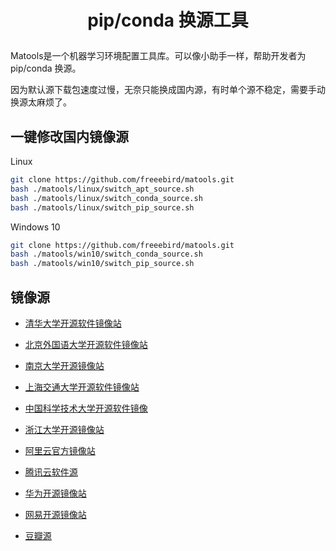 
<div align="center">

<h1 align="center">

pip/conda 换源工具

</h1>

</div>

Matools是一个机器学习环境配置工具库。可以像小助手一样，帮助开发者为pip/conda 换源。

因为默认源下载包速度过慢，无奈只能换成国内源，有时单个源不稳定，需要手动换源太麻烦了。

## 一键修改国内镜像源

Linux

```sh
git clone https://github.com/freeebird/matools.git 
bash ./matools/linux/switch_apt_source.sh 
bash ./matools/linux/switch_conda_source.sh
bash ./matools/linux/switch_pip_source.sh
```

Windows 10

```sh
git clone https://github.com/freeebird/matools.git 
bash ./matools/win10/switch_conda_source.sh
bash ./matools/win10/switch_pip_source.sh
```

## 镜像源

- [清华大学开源软件镜像站](https://mirrors.tuna.tsinghua.edu.cn/)

- [北京外国语大学开源软件镜像站](https://mirrors.bfsu.edu.cn/)

- [南京大学开源镜像站](https://mirrors.nju.edu.cn/)

- [上海交通大学开源软件镜像站](https://mirrors.sjtug.sjtu.edu.cn/)

- [中国科学技术大学开源软件镜像](https://mirrors.ustc.edu.cn/)

- [浙江大学开源镜像站](https://mirrors.zju.edu.cn/)

- [阿里云官方镜像站](https://developer.aliyun.com/mirror/)

- [腾讯云软件源](https://mirrors.cloud.tencent.com/)

- [华为开源镜像站](https://mirrors.huaweicloud.com/)

- [网易开源镜像站](http://mirrors.163.com/)

- [豆瓣源](https://pypi.doubanio.com/simple/)

